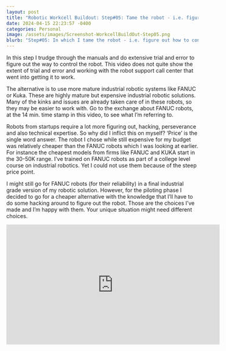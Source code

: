 ```yaml
---
layout: post
title: "Robotic Workcell Buildout: Step#05: Tame the robot - i.e. figure out how to make the robot dance to my tunes"
date: 2024-04-15 22:23:57 -0400
categories: Personal
image: /assets/images/Screenshot-WorkcellBuildOut-Step05.png
blurb: "Step#05: In which I tame the robot - i.e. figure out how to control the robot motions..."
---
```

In this step I trudge through the manuals and do extensive trial and error to figure out the way to control the robot. This video does not quite show the extent of trial and error and working with the robot support call center that went into getting it to work.

The alternative is to use more mature industrial robotic systems like FANUC or Kuka. These are highly mature but expensive industrial robotic solutions. Many of the kinks and issues are already taken care of in these robots, so they may be easier to work with. Go to the exchange about FANUC robots, at the 14 min. time stamp in this video, to see what I’m referring to.

Robots from startups require a lot more figuring out, hacking, perseverance and also technical expertise. So why did I inflict this on myself? ‘Price’ is the single word answer. The robot I chose while still expensive for my budget was relatively cheaper than the FANUC robots which I was looking at earlier. For instance the cheapest models from firms like FANUC and KUKA start in the 30-50K range. I’ve trained on FANUC robots as part of a college level course on industrial robotics. Yet I could not use them because of the steep price point.

I might still go for FANUC robots (for their reliability) in a final industrial grade version of my robotic solution. However, for the piloting phase I decided to go for a cheaper alternative with the knowledge that I’ll have to do some hacking around to figure out the robot. Those are the choices I’ve made and I’m happy with them. Your unique situation might need different choices.

<!-- Embed the YouTube video here -->
<div class="responsive-video">
<iframe width="560" height="315" src="https://www.youtube.com/embed/I38oKfu_7nI?si=kBC6A0czIj_lAlnx" title="YouTube video player" frameborder="0" allow="accelerometer; autoplay; clipboard-write; encrypted-media; gyroscope; picture-in-picture; web-share" referrerpolicy="strict-origin-when-cross-origin" allowfullscreen></iframe>
</div>
